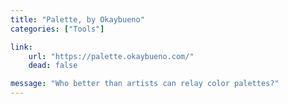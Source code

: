 ```yaml
---
title: "Palette, by Okaybueno"
categories: ["Tools"]

link:
    url: "https://palette.okaybueno.com/"
    dead: false

message: "Who better than artists can relay color palettes?"
---
```

